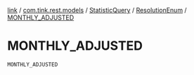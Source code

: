 [link](../../../index.md) / [com.tink.rest.models](../../index.md) / [StatisticQuery](../index.md) / [ResolutionEnum](index.md) / [MONTHLY_ADJUSTED](./-m-o-n-t-h-l-y_-a-d-j-u-s-t-e-d.md)

# MONTHLY_ADJUSTED

`MONTHLY_ADJUSTED`